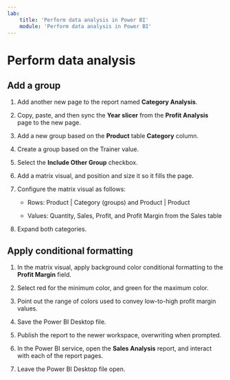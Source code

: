 ```yaml
---
lab:
    title: 'Perform data analysis in Power BI'
    module: 'Perform data analysis in Power BI'
---
```

# Perform data analysis

## Add a group

1. Add another new page to the report named **Category Analysis**.

1. Copy, paste, and then sync the **Year slicer** from the **Profit Analysis** page to the new page.

1. Add a new group based on the **Product** table **Category** column.

1. Create a group based on the Trainer value.

1. Select the **Include Other Group** checkbox.

1. Add a matrix visual, and position and size it so it fills the page.

1. Configure the matrix visual as follows:

    - Rows: Product | Category (groups) and Product | Product

    - Values: Quantity, Sales, Profit, and Profit Margin from the Sales table

1. Expand both categories.

## Apply conditional formatting

1. In the matrix visual, apply background color conditional formatting to the **Profit Margin** field.

1. Select red for the minimum color, and green for the maximum color.

1. Point out the range of colors used to convey low-to-high profit margin values.

1. Save the Power BI Desktop file.

1. Publish the report to the newer workspace, overwriting when prompted.

1. In the Power BI service, open the **Sales Analysis** report, and interact with each of the report pages.

1. Leave the Power BI Desktop file open.
